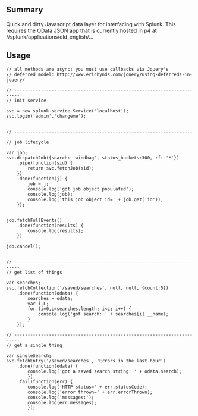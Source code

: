 Summary
-------
Quick and dirty Javascript data layer for interfacing with Splunk. This requires
the OData JSON app that is currently hosted in p4 at //splunk/applications/old_english/...



Usage
-----
    
    // all methods are async; you must use callbacks via Jquery's
    // deferred model: http://www.erichynds.com/jquery/using-deferreds-in-jquery/
    
    // ------------------------------------------------------------------------
    // init service

    svc = new splunk.service.Service('localhost');
    svc.login('admin','changeme');


    // ------------------------------------------------------------------------
    // job lifecycle

    var job;
    svc.dispatchJob({search: 'windbag', status_buckets:300, rf: '*'})
        .pipe(function(sid) {
            return svc.fetchJob(sid);
        })
        .done(function(j) {
            job = j;
            console.log('got job object populated');
            console.log(job);
            console.log('this job object id=' + job.get('id'));
        });


    job.fetchFullEvents()
        .done(function(results) {
            console.log(results);
        })
        
    job.cancel();

        
    // ------------------------------------------------------------------------
    // get list of things

    var searches;
    svc.fetchCollection('/saved/searches', null, null, {count:5})
        .done(function(odata) {
            searches = odata;
            var i,L;
            for (i=0,L=searches.length; i<L; i++) {
                console.log('got search: ' + searches[i].__name);
            }
        });
    
    // ------------------------------------------------------------------------
    // get a single thing

    var singleSearch;
    svc.fetchEntry('/saved/searches', 'Errors in the last hour')
        .done(function(odata) {
            console.log('got a saved search string: ' + odata.search);
            })
        .fail(function(err) {
            console.log('HTTP status=' + err.statusCode);
            console.log('error thrown=' + err.errorThrown);
            console.log('messages:');
            console.log(err.messages);
            });
